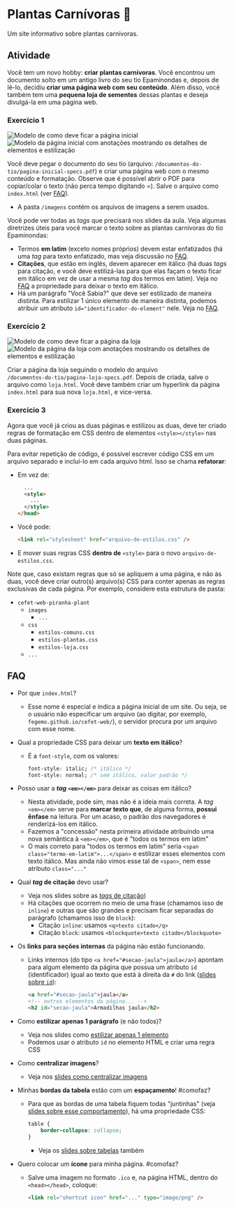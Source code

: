 <link rel="stylesheet" href="style.css"></link>

# Plantas Carnívoras 🦖

Um site informativo sobre plantas carnívoras.

## Atividade

Você tem um novo hobby: **criar plantas carnívoras**. Você encontrou um
documento solto em um antigo livro do seu tio Epaminondas e, depois de lê-lo,
decidiu **criar uma página web com seu conteúdo**. Além disso, você também tem
uma **pequena loja de sementes** dessas plantas e deseja divulgá-la em uma
página web.

### Exercício 1

![Modelo de como deve ficar a página inicial](documentos-do-tio/pagina-inicial.png)
![Modelo da página inicial com anotações mostrando os detalhes de elementos e estilização](documentos-do-tio/pagina-inicial-specs.png)

Você deve pegar o documento do seu tio (arquivo:
`/documentos-do-tio/pagina-inicial-specs.pdf`) e criar uma página web com o
mesmo conteúdo e formatação. Observe que é possível abrir o PDF para
copiar/colar o texto (não perca tempo digitando =). Salve o arquivo como
`index.html` (ver [FAQ](#faq)).

-   A pasta `/imagens` contém os arquivos de imagens a serem usados.

Você pode ver todas as _tags_ que precisará nos slides da aula. Veja
algumas diretrizes úteis para você marcar o texto sobre as plantas
carnívoras do tio Epaminondas:

-   Termos **em latim** (exceto nomes próprios) devem estar
    enfatizados (há uma _tag_ para texto enfatizado, mas veja discussão no [FAQ](#faq).
-   **Citações**, que estão em inglês, devem aparecer em itálico
    (há duas _tags_ para citação, e você deve estilizá-las para que
    elas façam o texto ficar em itálico em vez de usar a mesma
    _tag_ dos termos em latim). Veja no [FAQ](#faq) a propriedade para
    deixar o texto em itálico.
-   Há um parágrafo "Você Sabia?" que deve ser estilizado de maneira distinta.
    Para estilizar 1 único elemento de maneira distinta, podemos atribuir um
    atributo `id="identificador-do-element"` nele. Veja no [FAQ](#faq).

### Exercício 2

![Modelo de como deve ficar a página da loja](documentos-do-tio/pagina-loja.png)
![Modelo da página da loja com anotações mostrando os detalhes de elementos e estilização](documentos-do-tio/pagina-loja-specs.png)

Criar a página da loja seguindo o modelo do arquivo  
`/documentos-do-tio/pagina-loja-specs.pdf`. Depois de criada, salve o arquivo
como `loja.html`. Você deve também criar um hyperlink da página `index.html`
para sua nova `loja.html`, e vice-versa.

### Exercício 3

Agora que você já criou as duas páginas e estilizou as duas, deve ter
criado regras de formatação em CSS dentro de elementos `<style></style>`
nas duas páginas.

Para evitar repetição de código, é possível escrever código CSS em um arquivo
separado e incluí-lo em cada arquivo html. Isso se chama **refatorar**:

-   Em vez de:
    ```html
      ...
      <style>
        ...
      </style>
    </head>
    ```
-   Você pode:

    ```html
    <link rel="stylesheet" href="arquivo-de-estilos.css" />
    ```

-   E mover suas regras CSS **dentro de** `<style>` para o novo `arquivo-de-estilos.css`.

Note que, caso existam regras que só se apliquem a uma página, e não às duas,
você deve criar outro(s) arquivo(s) CSS para conter apenas as regras
exclusivas de cada página. Por exemplo, considere esta estrutura de pasta:

-   `cefet-web-piranha-plant`
    -   `images`
        -   `...`
    -   `css`
        -   `estilos-comuns.css`
        -   `estilos-plantas.css`
        -   `estilos-loja.css`
    -   `...`

## FAQ

-   Por que `index.html`?
    -   Esse nome é especial e indica a página inicial de um site. Ou seja,
        se o usuário não especificar um arquivo (ao digitar, por exemplo,
        `fegemo.github.io/cefet-web/`), o servidor procura por um arquivo com esse
        nome.
-   Qual a propriedade CSS para deixar um **texto em itálico**?
    -   É a `font-style`, com os valores:
        ```css
        font-style: italic; /* itálico */
        font-style: normal; /* sem itálico, valor padrão */
        ```
-   Posso usar a **_tag_ `<em></em>`** para deixar as coisas em itálico?
    -   Nesta atividade, pode sim, mas não é a ideia mais correta.
        A _tag_ `<em></em>` serve para **marcar texto que**, de
        alguma forma, **possui ênfase** na leitura. Por um acaso, o padrão dos navegadores
        é renderizá-los em itálico.
    -   Fazemos a "concessão" nesta primeira atividade atribuindo uma nova semântica à `<em></em>`,
        que é "todos os termos em latim"
    -   O mais correto para "todos os termos em latim" seria `<span class="termo-em-latim">...</span>`
        e estilizar esses elementos com texto itálico. Mas ainda não vimos esse tal de `<span>`,
        nem esse atributo `class="..."`
-   Qual **_tag_ de citação** devo usar?
    -   Veja nos slides sobre as [_tags_ de citação][tags-de-listas])
    -   Há citações que ocorrem no meio de uma frase (chamamos isso de `inline`) e
        outras que são grandes e precisam ficar separadas do parágrafo (chamamos
        isso de `block`):
        -   Citação `inline`: usamos `<q>texto citado</q>`
        -   Citação `block`: usamos `<blockquote>texto citado</blockquote>`
-   Os **links para seções internas** da página não estão funcionando.
    -   Links internos (do tipo `<a href="#secao-jaula">jaula</a>`) apontam para
        algum elemento da página que possua um atributo `id` (identificador)
        igual ao texto que está à direita da `#` do link
        ([slides sobre `id`][id-de-um-elemento]):
        ```html
        <a href="#secao-jaula">jaula</a>
        <!-- outros elementos da página... -->
        <h2 id="secao-jaula">Armadilhas jaula</h2>
        ```
-   Como **estilizar apenas 1 parágrafo** (e não todos)?
    -   Veja nos slides como [estilizar apenas 1 elemento][seletor-de-id]
    -   Podemos usar o atributo `id` no elemento HTML e criar uma regra CSS
-   Como **centralizar imagens**?
    -   Veja nos [slides como centralizar imagens][centralizando-imagens]
-   Minhas **bordas da tabela** estão com um **espaçamento**! #comofaz?

    -   Para que as bordas de uma tabela fiquem todas "juntinhas"
        (veja [slides sobre esse comportamento][propriedade-border-collapse]), há uma
        propriedade CSS:

        ```css
        table {
            border-collapse: collapse;
        }
        ```

        -   Veja os [slides sobre tabelas][tabelas] também

-   Quero colocar um **ícone** para minha página. #comofaz?
    -   Salve uma imagem no formato `.ico` e, na página HTML, dentro
        do `<head></head>`, coloque:
        ```html
        <link rel="shortcut icon" href="..." type="image/png" />
        ```

[id-de-um-elemento]: https://fegemo.github.io/cefet-web/classes/html2/#id-de-um-elemento-html
[seletor-de-id]: https://fegemo.github.io/cefet-web/classes/html2/#seletor-de-id
[centralizando-imagens]: https://fegemo.github.io/cefet-web/classes/html2/#centralizando-imagens
[tags-de-listas]: https://fegemo.github.io/cefet-web/classes/html2/#tags-de-listas
[tabelas]: https://fegemo.github.io/cefet-web/classes/html2/#tabelas
[propriedade-border-collapse]: https://fegemo.github.io/cefet-web/classes/html2/#propriedade-border-collapse
